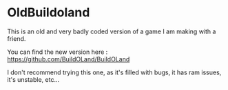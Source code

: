 # OldBuildoland

This is an old and very badly coded version of a game I am making with a friend.

You can find the new version here : https://github.com/BuildOLand/BuildOLand

I don't recommend trying this one, as it's filled with bugs, it has ram issues, it's unstable, etc...
